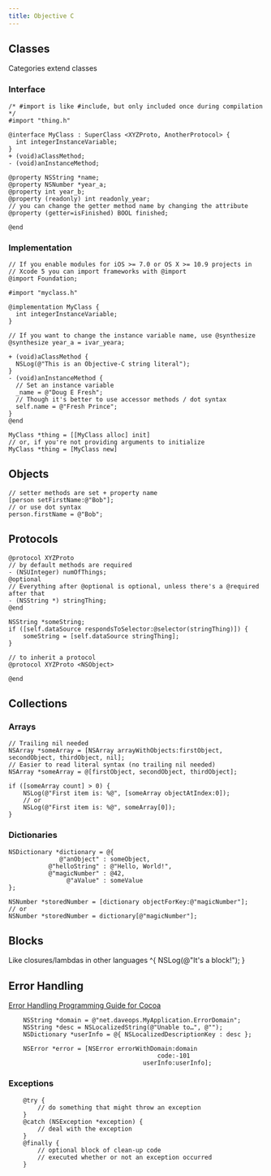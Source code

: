 ```yaml
---
title: Objective C
---
```


## Classes

Categories extend classes

### Interface
	/* #import is like #include, but only included once during compilation */
	#import "thing.h"
	
	@interface MyClass : SuperClass <XYZProto, AnotherProtocol> {
	  int integerInstanceVariable;
	}
	+ (void)aClassMethod;
	- (void)anInstanceMethod;
	
	@property NSString *name;
	@property NSNumber *year_a;
	@property int year_b;
	@property (readonly) int readonly_year;
	// you can change the getter method name by changing the attribute
	@property (getter=isFinished) BOOL finished;
	
	@end


### Implementation
	// If you enable modules for iOS >= 7.0 or OS X >= 10.9 projects in
	// Xcode 5 you can import frameworks with @import
	@import Foundation;
	
	#import "myclass.h"
	
	@implementation MyClass {
	  int integerInstanceVariable;
	}
	
	// If you want to change the instance variable name, use @synthesize
	@synthesize year_a = ivar_yeara;
	
	+ (void)aClassMethod {
	  NSLog(@"This is an Objective-C string literal");
	}
	- (void)anInstanceMethod {
	  // Set an instance variable
	  _name = @"Doug E Fresh";
	  // Though it's better to use accessor methods / dot syntax
	  self.name = @"Fresh Prince";
	}
	@end

	MyClass *thing = [[MyClass alloc] init]
	// or, if you're not providing arguments to initialize
	MyClass *thing = [MyClass new]


## Objects

	// setter methods are set + property name
	[person setFirstName:@"Bob"];
	// or use dot syntax
	person.firstName = @"Bob";


## Protocols


	@protocol XYZProto
	// by default methods are required
	- (NSUInteger) numOfThings;
	@optional
	// Everything after @optional is optional, unless there's a @required after that
	- (NSString *) stringThing;
	@end

	NSString *someString;
	if ([self.dataSource respondsToSelector:@selector(stringThing)]) {
	    someString = [self.dataSource stringThing];
	}

	// to inherit a protocol
	@protocol XYZProto <NSObject>
	
	@end


## Collections

### Arrays
	// Trailing nil needed
	NSArray *someArray = [NSArray arrayWithObjects:firstObject, secondObject, thirdObject, nil];
	// Easier to read literal syntax (no trailing nil needed)
	NSArray *someArray = @[firstObject, secondObject, thirdObject];
	
	if ([someArray count] > 0) {
	    NSLog(@"First item is: %@", [someArray objectAtIndex:0]);
	    // or
	    NSLog(@"First item is: %@", someArray[0]);
	}


### Dictionaries
	NSDictionary *dictionary = @{
	              @"anObject" : someObject,
	           @"helloString" : @"Hello, World!",
	           @"magicNumber" : @42,
	                @"aValue" : someValue
	};
	
	NSNumber *storedNumber = [dictionary objectForKey:@"magicNumber"];
	// or
	NSNumber *storedNumber = dictionary[@"magicNumber"];


## Blocks

Like closures/lambdas in other languages
	^{
	  NSLog(@"It's a block!");
	}


## Error Handling

[Error Handling Programming Guide for Cocoa](https://developer.apple.com/library/content/documentation/Cocoa/Conceptual/ErrorHandlingCocoa/)

	    NSString *domain = @"net.daveops.MyApplication.ErrorDomain";
	    NSString *desc = NSLocalizedString(@"Unable to…", @"");
	    NSDictionary *userInfo = @{ NSLocalizedDescriptionKey : desc };
	 
	    NSError *error = [NSError errorWithDomain:domain
	                                         code:-101
	                                     userInfo:userInfo];


### Exceptions
	    @try {
	        // do something that might throw an exception
	    }
	    @catch (NSException *exception) {
	        // deal with the exception
	    }
	    @finally {
	        // optional block of clean-up code
	        // executed whether or not an exception occurred
	    }

